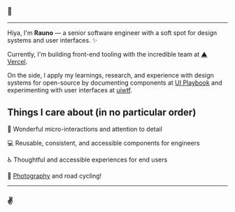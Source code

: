 ### 👋

<hr />

Hiya, I'm **Rauno** — a senior software engineer with a soft spot for design systems and user interfaces. ✨

Currently, I'm building front-end tooling with the incredible team at [▲ Vercel](https://vercel.com).

On the side, I apply my learnings, research, and experience with design systems for open-source by documenting components at [UI Playbook](http://uiplaybook.dev/) and experimenting with user interfaces at [uiwtf](https://uiw.tf).

## Things I care about (in no particular order)

🎉 Wonderful micro-interactions and attention to detail

💻 Reusable, consistent, and accessible components for engineers

♿️ Thoughtful and accessible experiences for end users

📸 [Photography](https://500px.com/rauno) and road cycling!

<hr />

### ✌️
